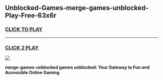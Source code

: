 
## Unblocked-Games-merge-games-unblocked-Play-Free-63x6r
<h3>
<a href="https://premium76.site?title=merge-games-unblocked&ref=23A">CLICK TO PLAY</a></h3>
<hr>

<h3>
<a href="https://premium76.site?title=merge-games-unblocked&ref=23A">CLICK 2 PLAY</a>
  
</h3>

<a href="https://premium76.site?title=merge-games-unblocked&ref=23A"><img src="https://clearcache.store/games.png"></a>


**merge-games-unblocked games unblocked: Your Gateway to Fun and Accessible Online Gaming**
